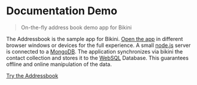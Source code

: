 # Documentation Demo
> On-the-fly address book demo app for Bikini

The Addressbook is the sample app for Bikini. [Open the app](http://apps.the-m-project.org/apps/absinthe/addressbook/index.html) in different browser windows or devices for the full experience. A small [node.js](http://nodejs.org/) server is connected to a [MongoDB](http://www.mongodb.org/). The application synchronizes via bikini the contact collection and stores it to the [WebSQL](http://en.wikipedia.org/wiki/Web_SQL_Database) Database. This guarantees offline and online manipulation of the data.

[Try the Addressbook](http://apps.the-m-project.org/apps/absinthe/addressbook/index.html)
